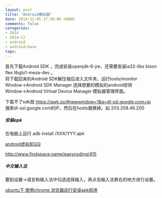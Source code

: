 ```yaml
---
layout: post
title: "Android模拟器"
date: 2014-12-05 17:38:00 +0800
comments: false
categories:
- 2014
- 2014~12
- android
- android~base
tags:
---
```


首先下载Android SDK ，完成安装openjdk-6-jre，还需要安装ia32-libs bison flex libglu1-mesa-dev 。  
将下载回来的Android SDK解压缩后进入文件夹，运行tools/monitor  
Window->Android SDK Manager 选择想要的模拟的android安转  
Window->Android Virtual Device Manager 模拟器管理界面。

下载不了sdk就 https://awk.so/#newwindow=1&q=dl-ssl.google.com+ip  
搜索dl-ssl.google.com的IP，然后在hosts替换掉。如 203.208.46.200  

##### 安装apk
在电脑上运行 adb install /XXX/YYY.apk

[android虚拟机QQ](http://forum.ubuntu.org.cn/viewtopic.php?t=311659)  

http://www.findspace.name/easycoding/415

##### 中文输入法
要到设置->语言和输入法中勾选选择输入，再点击输入法靠右的地方进行设置。

[ubuntu下,使用chrome 浏览器运行安卓apk程序](http://segmentfault.com/blog/cherishsir/1190000000686224)


